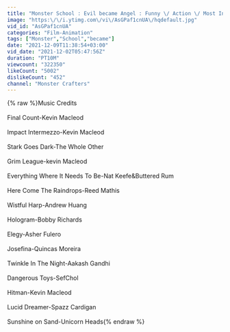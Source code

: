 ```yaml
---
title: "Monster School : Evil became Angel : Funny \/ Action \/ Most Inspiring Story : Minecraft Animation"
image: "https:\/\/i.ytimg.com\/vi\/AsGPaf1cnUA\/hqdefault.jpg"
vid_id: "AsGPaf1cnUA"
categories: "Film-Animation"
tags: ["Monster","School","became"]
date: "2021-12-09T11:38:54+03:00"
vid_date: "2021-12-02T05:47:56Z"
duration: "PT10M"
viewcount: "322350"
likeCount: "5002"
dislikeCount: "452"
channel: "Monster Crafters"
---
```

{% raw %}Music Credits<br /><br />Final Count-Kevin Macleod<br /><br />Impact Intermezzo-Kevin Macleod<br /><br />Stark Goes Dark-The Whole Other<br /><br />Grim League-kevin Macleod<br /><br />Everything Where It Needs To Be-Nat Keefe&amp;Buttered Rum<br /><br />Here Come The Raindrops-Reed Mathis<br /><br />Wistful Harp-Andrew Huang<br /><br />Hologram-Bobby Richards<br /><br />Elegy-Asher Fulero<br /><br />Josefina-Quincas Moreira<br /><br />Twinkle In The Night-Aakash Gandhi<br /><br />Dangerous Toys-SefChol<br /><br />Hitman-Kevin Macleod<br /><br />Lucid Dreamer-Spazz Cardigan<br /><br />Sunshine on Sand-Unicorn Heads{% endraw %}
